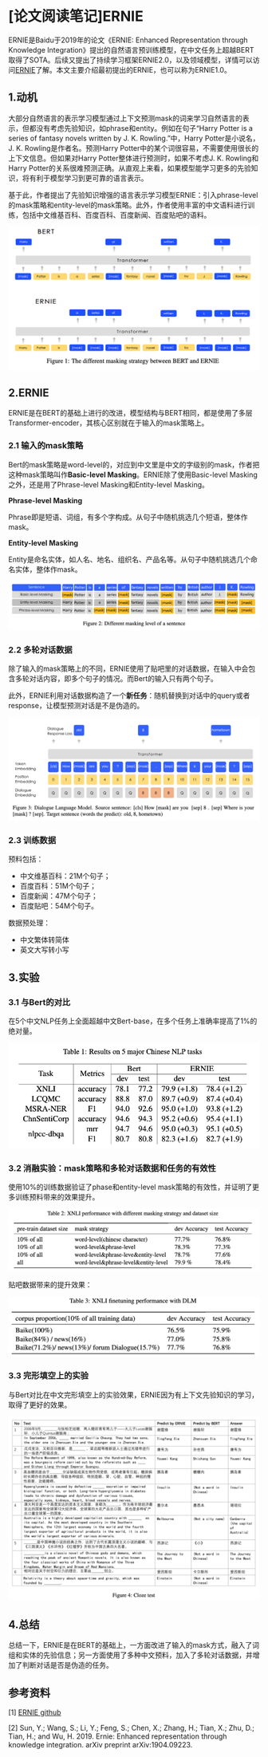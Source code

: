 # [论文阅读笔记]ERNIE

ERNIE是Baidu于2019年的论文《ERNIE: Enhanced Representation through Knowledge Integration》提出的自然语言预训练模型，在中文任务上超越BERT取得了SOTA。后续又提出了持续学习框架ERNIE2.0，以及领域模型，详情可以访问[ERNIE](https://github.com/PaddlePaddle/ERNIE)了解。本文主要介绍最初提出的ERNIE，也可以称为ERNIE1.0。

## 1.动机

大部分自然语言的表示学习模型通过上下文预测mask的词来学习自然语言的表示，但都没有考虑先验知识，如phrase和entity。例如在句子“Harry Potter is a series of fantasy novels written by J. K. Rowling.”中，Harry Potter是小说名，J. K. Rowling是作者名。预测Harry Potter中的某个词很容易，不需要使用很长的上下文信息。但如果对Harry Potter整体进行预测时，如果不考虑J. K. Rowling和Harry Potter的关系很难预测正确。从直观上来看，如果模型能学习更多的先验知识，将有利于模型学习到更可靠的语言表示。

基于此，作者提出了先验知识增强的语言表示学习模型ERNIE：引入phrase-level的mask策略和entity-level的mask策略。此外，作者使用丰富的中文语料进行训练，包括中文维基百科、百度百科、百度新闻、百度贴吧的语料。

![](images/diff_with_bert.png)

## 2.ERNIE

ERNIE是在BERT的基础上进行的改进，模型结构与BERT相同，都是使用了多层Transformer-encoder，其核心区别就在于输入的mask策略上。

### 2.1 输入的mask策略

Bert的mask策略是word-level的，对应到中文里是中文的字级别的mask，作者把这种mask策略叫作**Basic-level Masking**。ERNIE除了使用Basic-level Masking之外，还是用了Phrase-level Masking和Entity-level Masking。

**Phrase-level Masking**

Phrase即是短语、词组，有多个字构成。从句子中随机挑选几个短语，整体作mask。

**Entity-level Masking**

Entity是命名实体，如人名、地名、组织名、产品名等。从句子中随机挑选几个命名实体，整体作mask。

![](images/inputs.png)

### 2.2 多轮对话数据

除了输入的mask策略上的不同，ERNIE使用了贴吧里的对话数据，在输入中会包含多轮对话内容，即多个句子的情况。而Bert的输入只有两个句子。

此外，ERNIE利用对话数据构造了一个**新任务**：随机替换到对话中的query或者response，让模型预测对话是不是伪造的。

![](images/dlm.png)

### 2.3 训练数据

预料包括：

* 中文维基百科：21M个句子；
* 百度百科：51M个句子；
* 百度新闻：47M个句子；
* 百度贴吧：54M个句子。

数据预处理：

* 中文繁体转简体
* 英文大写转小写

## 3.实验

### 3.1 与Bert的对比

在5个中文NLP任务上全面超越中文Bert-base，在多个任务上准确率提高了1%的绝对量。

![](images/experiment_with_bert.png)

### 3.2 消融实验：mask策略和多轮对话数据和任务的有效性

使用10%的训练数据验证了phase和entity-level mask策略的有效性，并证明了更多训练预料带来的效果提升。

![](images/experiment_ablation.png)

贴吧数据带来的提升效果：

![](images/experiment_dlm.png)

### 3.3 完形填空上的实验

与Bert对比在中文完形填空上的实验效果，ERNIE因为有上下文先验知识的学习，取得了更好的效果。

![](images/experiment_cloze.png)

## 4.总结

总结一下，ERNIE是在BERT的基础上，一方面改进了输入的mask方式，融入了词组和实体的先验信息；另一方面使用了多种中文预料，加入了多轮对话数据，并增加了判断对话是否是伪造的任务。



## 参考资料

[1] [ERNIE github](https://github.com/PaddlePaddle/ERNIE)

[2] Sun, Y.; Wang, S.; Li, Y.; Feng, S.; Chen, X.; Zhang, H.; Tian, X.; Zhu, D.; Tian, H.; and Wu, H. 2019. Ernie: Enhanced representation through knowledge integration. arXiv preprint arXiv:1904.09223.

